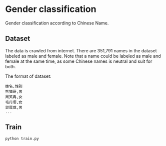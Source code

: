 # Gender classification

Gender classification according to Chinese Name.

## Dataset

The data is crawled from internet. There are 351,791 names in the dataset labeled as male and female. Note that a name could be labeled as male and female at the same time, as some Chinese names is neutral and suit for both.

The format of dataset:

```
姓名,性别
熊猫哥,男
周笑冉,女
毛丹璎,女
郭展成,男
...
```

## Train

```
python train.py
```